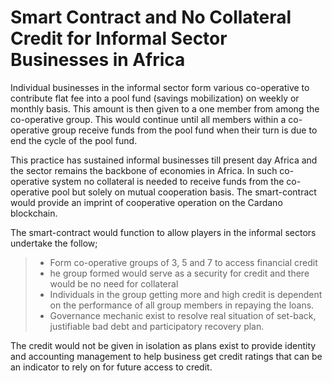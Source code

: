 # Smart Contract and No Collateral Credit for Informal Sector Businesses in Africa 

Individual businesses in the informal sector form various co-operative to contribute flat fee into a pool fund (savings mobilization) on weekly or monthly basis. This amount is then given to a one member from among the co-operative group. This would continue until all members within a co-operative group receive funds from the pool fund when their turn is due to end the cycle of the pool fund. 

This practice has sustained informal businesses till present day Africa and the sector remains the backbone of economies in Africa. In such co-operative system no collateral is needed to receive funds from the co-operative pool but solely on mutual cooperation basis. The smart-contract would provide an imprint of cooperative operation on the Cardano blockchain. 

The smart-contract would function to allow players in the informal sectors undertake the follow;

> * Form co-operative groups of 3, 5 and 7 to access financial credit
> * he group formed would serve as a security for credit and there would be no need for collateral
> * Individuals in the group getting more and high credit is dependent on the performance of all group members in repaying the loans.
> * Governance mechanic exist to resolve real situation of set-back, justifiable bad debt and participatory recovery plan.

The credit would not be given in isolation as plans exist to provide identity and accounting management to help business get credit ratings that can be an indicator to rely on for future access to credit.